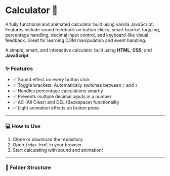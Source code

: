 # Calculator 🔢
A fully functional and animated calculator built using vanilla JavaScript. Features include sound feedback on button clicks, smart bracket toggling, percentage handling, decimal input control, and keyboard-like visual feedback. Great for learning DOM manipulation and event handling.

A simple, smart, and interactive calculator built using **HTML**, **CSS**, and **JavaScript**.

### ✨ Features
- ✅ Sound effect on every button click
- ✅ Toggle brackets: Automatically switches between `(` and `)`
- ✅ Handles percentage calculations smartly
- ✅ Prevents multiple decimal inputs in a number
- ✅ AC (All Clear) and DEL (Backspace) functionality
- ✅ Light animation effects on button press

---

### 💻 How to Use

1. Clone or download the repository.
2. Open `index.html` in your browser.
3. Start calculating with sound and animation!

---

### 📂 Folder Structure


